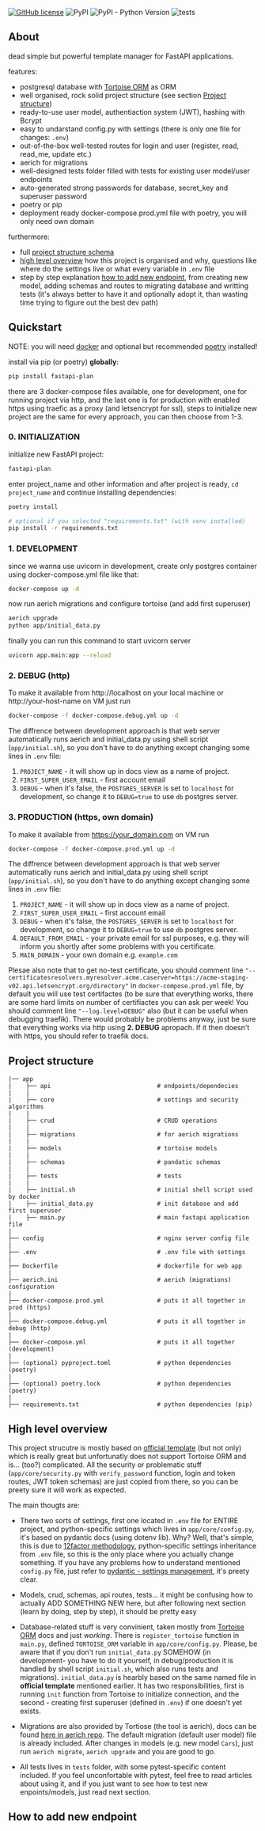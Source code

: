 [![GitHub license](https://img.shields.io/github/license/rafsaf/fastapi-plan)](https://github.com/rafsaf/fastapi-plan/blob/master/LICENSE)
![PyPI](https://img.shields.io/pypi/v/fastapi-plan)
![PyPI - Python Version](https://img.shields.io/pypi/pyversions/fastapi-plan)
![tests](https://github.com/rafsaf/fastapi-plan/actions/workflows/tests.yml/badge.svg)

## About

dead simple but powerful template manager for FastAPI applications.

features:
- postgresql database with [Tortoise ORM](https://tortoise-orm.readthedocs.io/en/latest/index.html) as ORM
- well organised, rock solid project structure (see section [Project structure](#project-structure))
- ready-to-use user model, authentiaction system (JWT), hashing with Bcrypt
- easy to undarstand config.py with settings (there is only one file for changes: `.env`)
- out-of-the-box well-tested routes for login and user (register, read, read_me, update etc.)
- aerich for migrations
- well-designed tests folder filled with tests for existing user model/user endpoints
- auto-generated strong passwords for database, secret_key and superuser password
- poetry or pip
- deployment ready docker-compose.prod.yml file with poetry, you will only need own domain

furthermore:
- full [project structure schema](#project-structure)
- [high level overview](#high-level-overview) how this project is organised and why, questions like where do the settings live or what every variable in `.env` file 
- step by step explanation [how to add new endpoint](#how-to-add-new-endpoint), from creating new model, adding schemas and routes to migrating database and writting tests (it's always better to have it and optionally adopt it, than wasting time trying to figure out the best dev path)


## Quickstart

NOTE: you will need [docker](https://www.docker.com/get-started) and optional but recommended [poetry](https://python-poetry.org/docs/) installed!

install via pip (or poetry) **globally**:

```bash
pip install fastapi-plan
```

there are 3 docker-compose files available, one for development, one for running project via http, and the last one is for production with enabled https using traefic as a proxy (and letsencrypt for ssl), steps to initialize new project are the same for every approach, you can then choose from 1-3.

### 0. INITIALIZATION

initialize new FastAPI project:

```bash
fastapi-plan
```

enter project_name and other information and after project is ready, `cd project_name` and continue installing dependencies:

```bash
poetry install

# optional if you selected "requirements.txt" (with venv installed)
pip install -r requirements.txt
```

### 1. DEVELOPMENT


since we wanna use uvicorn in development, create only postgres container using docker-compose.yml file like that:

```bash
docker-compose up -d
```

now run aerich migrations and configure tortoise (and add first superuser)

```bash
aerich upgrade
python app/initial_data.py
```

finally you can run this command to start uvicorn server

```bash
uvicorn app.main:app --reload
```

### 2. DEBUG (http)

To make it available from http://localhost on your local machine or http://your-host-name on VM just run

```bash
docker-compose -f docker-compose.debug.yml up -d
```

The diffrence between development approach is that web server automatically runs aerich and initial_data.py using shell script (`app/initial.sh`), so you don't have to do anything except changing some lines in `.env` file:

1. `PROJECT_NAME` - it will show up in docs view as a name of project.
2. `FIRST_SUPER_USER_EMAIL` - first account email
3. `DEBUG` - when it's false, the `POSTGRES_SERVER` is set to `localhost` for development, so change it to `DEBUG=true` to use `db` postgres server.

  
### 3. PRODUCTION (https, own domain)

To make it available from https://your_domain.com on VM run

```bash
docker-compose -f docker-compose.prod.yml up -d
```

The diffrence between development approach is that web server automatically runs aerich and initial_data.py using shell script (`app/initial.sh`), so you don't have to do anything except changing some lines in `.env` file:

1. `PROJECT_NAME` - it will show up in docs view as a name of project.
2. `FIRST_SUPER_USER_EMAIL` - first account email
3. `DEBUG` - when it's false, the `POSTGRES_SERVER` is set to `localhost` for development, so change it to `DEBUG=true` to use `db` postgres server.
4. `DEFAULT_FROM_EMAIL` - your private email for ssl purposes, e.g. they will inform you shortly after some problems with you certificate.
5. `MAIN_DOMAIN` - your own domain e.g. `example.com`

Plesae also note that to get no-test certificate, you should comment line `"--certificatesresolvers.myresolver.acme.caserver=https://acme-staging-v02.api.letsencrypt.org/directory"` in `docker-compose.prod.yml` file, by default you will use test certifactes (to be sure that everything works, there are some hard limits on number of certifiactes you can ask per week! You should comment line `"--log.level=DEBUG"` also (but it can be useful when debugging traefik). There would probably be problems anyway, just be sure that everything works via http using **2. DEBUG** apropach. If it then doesn't with https, you should refer to traefik docs.

## Project structure

```
|── app
|    ├── api                              # endpoints/dependecies
|    |
|    ├── core                             # settings and security algorithms
|    |
|    ├── crud                             # CRUD operations
|    |
|    ├── migrations                       # for aerich migrations
|    |
|    ├── models                           # tortoise models
|    |
|    ├── schemas                          # pandatic schemas
|    |
|    ├── tests                            # tests
|    |
|    ├── initial.sh                       # initial shell script used by docker
|    ├── initial_data.py                  # init database and add first superuser
|    ├── main.py                          # main fastapi application file
|
├── config                                # nginx server config file
|
├── .env                                  # .env file with settings
|
├── Dockerfile                            # dockerfile for web app
|
├── aerich.ini                            # aerich (migrations) configuration
|
├── docker-compose.prod.yml               # puts it all together in prod (https)
|
├── docker-compose.debug.yml              # puts it all together in debug (http)
|
├── docker-compose.yml                    # puts it all together (development)
|
├── (optional) pyproject.toml             # python dependencies (poetry)
|
├── (optional) poetry.lock                # python dependencies (poetry)
|
├── requirements.txt                      # python dependencies (pip)
```

## High level overview

This project strucutre is mostly based on [official template](#https://github.com/tiangolo/full-stack-fastapi-postgresql) (but not only) which is really great but unfortunatly does not support Tortoise ORM and is... (too?) complicated. All the security or problematic stuff (`app/core/security.py` with `verify_password` function, login and token routes, JWT token schemas) are just copied from there, so you can be preety sure it will work as expected.

The main thougts are:

- There two sorts of settings, first one located in `.env` file for ENTIRE project, and python-specific settings which lives in `app/core/config.py`, it's based on pydantic docs (using dotenv lib). Why? Well, that's simple, this is due to [12factor methodology](https://12factor.net/), python-specific settings inheritance from `.env` file, so this is the only place where you actually change something. If you have any problems how to understand mentioned `config.py` file, just refer to [pydantic - settings management](https://pydantic-docs.helpmanual.io/usage/settings/), it's preety clear.

- Models, crud, schemas, api routes, tests... it might be confusing how to actually ADD SOMETHING NEW here, but after following next section (learn by doing, step by step), it should be pretty easy

- Database-related stuff is very convinient, taken mostly from [Tortoise ORM](https://tortoise-orm.readthedocs.io/en/latest/index.html) docs and just *working*. There is `register_tortoise` function in `main.py`, defined `TORTOISE_ORM` variable in `app/core/config.py`. Please, be aware that if you don't run `initial_data.py` SOMEHOW (in development- you have to do it yourself, in debug/production it is handled by shell script `initial.sh`, which also runs tests and migrations). `initial_data.py` is hearbly based on the same named file in **official template** mentioned earlier. It has two responsibilities, first is running `init` function from Tortoise to initialize connection, and the second - creating first superuser (defined in `.env`) if one doesn't yet exists.

- Migrations are also provided by Tortiose (the tool is aerich), docs can be found [here in aerich repo](https://github.com/tortoise/aerich). The default migration (default user model) file is already included. After changes in models (e.g. new model `Cars`), just run `aerich migrate`, `aerich upgrade` and you are good to go.

- All tests lives in `tests` folder, with some pytest-specific content included. If you feel unconfortable with pytest, feel free to read articles about using it, and if you just want to see how to test new enpoints/models, just read next section.

## How to add new endpoint